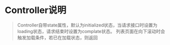 # Controller说明

>Controller自带state属性，默认为initialized状态，当请求接口时设置为loading状态，请求结束时设置为complate状态。
>列表页面在向下滚动时会触发加载条件，若已在加载状态，则返回